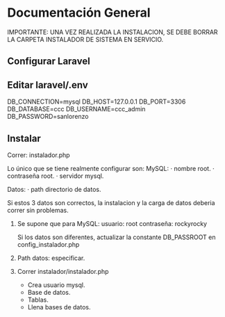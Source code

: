 # Documentación General

IMPORTANTE: UNA VEZ REALIZADA LA INSTALACION, SE DEBE BORRAR LA CARPETA INSTALADOR DE SISTEMA EN SERVICIO.

## Configurar Laravel

## Editar laravel/.env

DB_CONNECTION=mysql
DB_HOST=127.0.0.1
DB_PORT=3306
DB_DATABASE=ccc
DB_USERNAME=ccc_admin
DB_PASSWORD=sanlorenzo

## Instalar

Correr: instalador.php

Lo único que se tiene realmente configurar son:
MySQL:
    · nombre root.
    · contraseña root.
    · servidor mysql.

Datos:
    · path directorio de datos.

Si estos 3 datos son correctos, la instalacion y la carga de datos deberia correr sin problemas.

1. Se supone que para MySQL:
    usuario: root
    contraseña: rockyrocky

   Si los datos son diferentes, actualizar la constante DB_PASSROOT en config_instalador.php

2. Path datos: especificar.

3. Correr instalador/instalador.php
    * Crea usuario mysql.
    * Base de datos.
    * Tablas.
    * Llena bases de datos.
